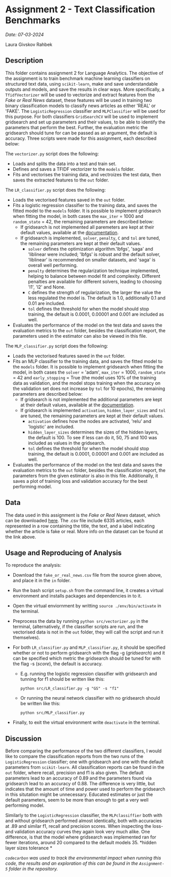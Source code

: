 # Assignment 2 - Text Classification Benchmarks

*Date: 07-03-2024*

Laura Givskov Rahbek 

## Description 

This folder contains assignment 2 for Language Analytics. The objective of the assignment is to train benchmark machine learning classifiers on structured text data, using ```scikit-learn```, make and save understandable outputs and models, and save the results in clear ways. More specifically, a ```TfidfVectorizer``` will be used to vectorize and extract features from the *Fake or Real News* dataset, these features will be used in training two binary classification models to classify news articles as either 'REAL' or 'FAKE'. The ```LogisticRegression``` classifier and ```MLPClassifier``` will be used for this purpose. For both classifiers ```GridSearchCV``` will be used to implement gridsearch and set up parameters and their values, to be able to identify the parameters that perform the best. Further, the evaluation metric the gridsearch should tune for can be passed as an argument, the default is accuracy. Three scripts were made for this assignment, each described below: 

The ```vectorizer.py``` script does the following: 

- Loads and splits the data into a test and train set. 
- Defines and saves a TFIDF vectorizer to the ```models``` folder. 
- Fits and vectorises the training data, and vectroizes the test data, then saves the extracted features to the ```out``` folder.

The ```LR_classifier.py``` script does the following: 

- Loads the vectorised features saved in the ```out``` folder. 
- Fits a logistic regression classifier to the training data, and saves the fitted model to the ```models``` folder. It is possible to implement gridsearch when fitting the model, in both cases the ```max_iter``` = 1000 and ```random_state``` = 42, the remaining parameters are described below: 
  - If gridsearch is not implemented all paremeters are kept at their default values, available at the [documentation](https://scikit-learn.org/stable/modules/generated/sklearn.linear_model.LogisticRegression.html).
  - If gridsearch is implemented, ```solver```, ```penalty```, ```C``` and ```tol``` are tuned, the remaining parameters are kept at their default values.
      -  ```solver``` defines the optimization algorithm.'lbfgs', 'saga' and 'liblinear were included; 'lbfgs' is robust and the default solver, 'liblinear' is recommended on smaller datasets, and 'saga' is overall well performing. 
      - ```penalty``` determines the regularization technique implemented, helping to balance between model fit and complexity. Different penalties are available for different solvers, leading to choosing 'l1', 'l2' and None.  
      - ```C``` defines the strength of regularization, the larger the value the less regulated the model is. The default is 1.0, additionally 0.1 and 0.01 are included.
    - ```tol``` defines the threshold for when the model should stop training, the default is 0.0001, 0.00001 and 0.001 are included as well. 
- Evaluates the performance of the model on the test data and saves the evaluation metrics to the ```out``` folder, besides the classification report, the parameters used in the estimator can also be viewed in this file. 

The ```MLP_classifier.py``` script does the following: 

- Loads the vectorised features saved in the ```out``` folder. 
- Fits an MLP classifier to the training data, and saves the fitted model to the ```models``` folder. It is possible to implement gridsearch when fitting the model, in both cases the ```solver``` = 'adam', ```max_iter``` = 1000, ```random_state``` = 42 and ```early_stopping``` = True (the model uses 10% of the training data as validation, and the model stops training when the accuracy on the validation set does not increase by ```tol``` for 10 epochs), the remaining parameters are described below:
  - If gridsearch is not implemented the additional parameters are kept at their default values, available at the [documentation](https://scikit-learn.org/stable/modules/generated/sklearn.neural_network.MLPClassifier.html).
  - If gridsearch is implemented ```activation```, ```hidden_layer_sizes``` and ```tol``` are tuned, the remaining parameters are kept at their default values.
    -  ```activation``` defines how the nodes are activated, 'relu' and 'logistic' are included.
    -  ```hidden_layer_sizes``` determines the sizes of the hidden layers, the default is 100. To see if less can do it, 50, 75 and 100 was included as values in the gridsearch.
    -   ```tol``` defines the threshold for when the model should stop training, the default is 0.0001, 0.00001 and 0.001 are included as well. 
- Evaluates the performance of the model on the test data and saves the evaluation metrics to the ```out``` folder, besides the classification report, the parameters from the given estimator is also in this file. Additionally, it saves a plot of training loss and validation accuracy for the best performing model. 


## Data

The data used in this assignment is the *Fake or Real News* dataset, which can be downloaded [here](https://www.kaggle.com/datasets/jillanisofttech/fake-or-real-news). The .csv file include 6335 articles, each represented in a row containing the title, the text, and a label indicating whether the article is fake or real. More info on the dataset can be found at the link above. 

## Usage and Reproducing of Analysis 

To reproduce the analysis: 
- Download the ```fake_or_real_news.csv``` file from the source given above, and place it in the ```in``` folder.
- Run the bash script ```setup.sh``` from the command line, it creates a virtual environment and installs packages and dependencies in to it.
- Open the virtual enviornment by writting ```source ./env/bin/activate``` in the terminal. 
- Preprocess the data by running ```python src/vectorizer.py``` in the terminal, (alternatively, if the classifier scripts are run, and the vectorised data is not in the ```out``` folder, they will call the script and run it themselves). 
- For both ```LR_classifier.py``` and ```MLP_classifier.py```, it should be specified whether or not to perform gridsearch with the flag -g (*gridsearch*) and it can be specified which metric the gridsearch should be tuned for with the flag -s (*score*), the default is accuracy.
  - E.g. running the logistic regression classifier with gridsearch and tunning for f1 should be written like this: 

    ```
    python src/LR_classifier.py -g "GS" -s "f1"
    ```

  - Or running the neural network classifier with no gridsearch should be written like this: 

    ```
    python src/MLP_classifier.py
    ```

- Finally, to exit the virtual environment write ```deactivate``` in the terminal. 

## Discussion 

Before comparing the performance of the two different classifiers, I would like to compare the classification reports from the two runs of the ```LogisticRegression``` classifier; one with gridsearch and one with the default parameters from ```scikit-learn```. All classification reports can be found in the ```out``` folder, where recall, precision and f1 is also given. The default parameters lead to an accuracy of 0.89 and the parameters found via gridsearch lead to an accuracy of 0.88. The difference is very little, but indicates that the amount of time and power used to perform the gridsearch in this situtation might be unnecessary. Educated estimates or just the default parameters, seem to be more than enough to get a very well performing model. 

Similarly to the ```LogisticRegression``` classifier, the ```MLPclassiffier``` both with and without gridsearch performed almost identically, both with accuracies at .89 and similar f1, recall and precision scores. When inspecting the loss- and validation accuracy curves they again look very much alike. One difference, is that the model where gridsearch was implemented ran for fewer iterations, around 20 compared to the default models 35. 
*hidden layer sizes
tolerance *

*```codecarbon``` was used to track the environmental impact when running this code, the results and an exploration of this can be found in the ```Assignment-5``` folder in the repository.*
